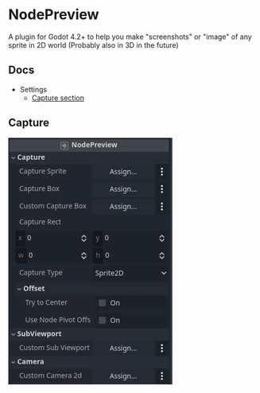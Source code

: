 # NodePreview
 A plugin for Godot 4.2+ to help you make "screenshots" or "image" of any sprite in 2D world
(Probably also in 3D in the future)

## Docs
- Settings
    - [Capture section](#Capture)
    


## Capture
![NodePreview settings](docs_images/full_view.png)